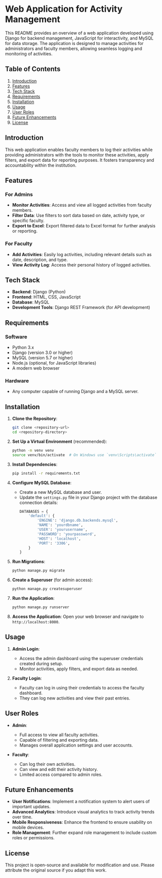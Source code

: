 # Web Application for Activity Management

This README provides an overview of a web application developed using Django for backend management, JavaScript for interactivity, and MySQL for data storage. The application is designed to manage activities for administrators and faculty members, allowing seamless logging and monitoring of activities.

## Table of Contents

1. [Introduction](#introduction)
2. [Features](#features)
3. [Tech Stack](#tech-stack)
4. [Requirements](#requirements)
5. [Installation](#installation)
6. [Usage](#usage)
7. [User Roles](#user-roles)
8. [Future Enhancements](#future-enhancements)
9. [License](#license)

## Introduction

This web application enables faculty members to log their activities while providing administrators with the tools to monitor these activities, apply filters, and export data for reporting purposes. It fosters transparency and accountability within the institution.

## Features

### For Admins
- **Monitor Activities**: Access and view all logged activities from faculty members.
- **Filter Data**: Use filters to sort data based on date, activity type, or specific faculty.
- **Export to Excel**: Export filtered data to Excel format for further analysis or reporting.

### For Faculty
- **Add Activities**: Easily log activities, including relevant details such as date, description, and type.
- **View Activity Log**: Access their personal history of logged activities.

## Tech Stack

- **Backend**: Django (Python)
- **Frontend**: HTML, CSS, JavaScript
- **Database**: MySQL
- **Development Tools**: Django REST Framework (for API development)

## Requirements

### Software
- Python 3.x
- Django (version 3.0 or higher)
- MySQL (version 5.7 or higher)
- Node.js (optional, for JavaScript libraries)
- A modern web browser

### Hardware
- Any computer capable of running Django and a MySQL server.

## Installation

1. **Clone the Repository**:
   ```bash
   git clone <repository-url>
   cd <repository-directory>
   ```

2. **Set Up a Virtual Environment** (recommended):
   ```bash
   python -m venv venv
   source venv/bin/activate  # On Windows use `venv\Scripts\activate`
   ```

3. **Install Dependencies**:
   ```bash
   pip install -r requirements.txt
   ```

4. **Configure MySQL Database**:
   - Create a new MySQL database and user.
   - Update the `settings.py` file in your Django project with the database connection details:
     ```python
     DATABASES = {
         'default': {
             'ENGINE': 'django.db.backends.mysql',
             'NAME': 'yourdbname',
             'USER': 'yourusername',
             'PASSWORD': 'yourpassword',
             'HOST': 'localhost',
             'PORT': '3306',
         }
     }
     ```

5. **Run Migrations**:
   ```bash
   python manage.py migrate
   ```

6. **Create a Superuser** (for admin access):
   ```bash
   python manage.py createsuperuser
   ```

7. **Run the Application**:
   ```bash
   python manage.py runserver
   ```

8. **Access the Application**:
   Open your web browser and navigate to `http://localhost:8000`.

## Usage

1. **Admin Login**:
   - Access the admin dashboard using the superuser credentials created during setup.
   - Monitor activities, apply filters, and export data as needed.

2. **Faculty Login**:
   - Faculty can log in using their credentials to access the faculty dashboard.
   - They can log new activities and view their past entries.

## User Roles

- **Admin**:
  - Full access to view all faculty activities.
  - Capable of filtering and exporting data.
  - Manages overall application settings and user accounts.

- **Faculty**:
  - Can log their own activities.
  - Can view and edit their activity history.
  - Limited access compared to admin roles.

## Future Enhancements

- **User Notifications**: Implement a notification system to alert users of important updates.
- **Advanced Analytics**: Introduce visual analytics to track activity trends over time.
- **Mobile Responsiveness**: Enhance the frontend to ensure usability on mobile devices.
- **Role Management**: Further expand role management to include custom roles or permissions.

## License

This project is open-source and available for modification and use. Please attribute the original source if you adapt this work.
